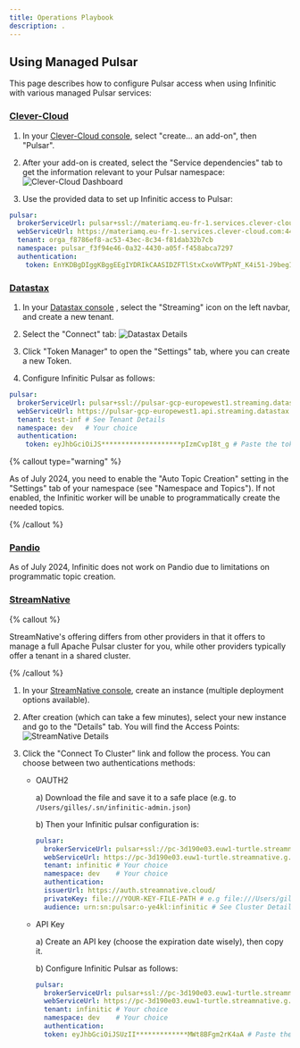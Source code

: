 ```yaml
---
title: Operations Playbook
description: .
---
```



## Using Managed Pulsar

This page describes how to configure Pulsar access when using Infinitic with various managed Pulsar services:

### [Clever-Cloud](https://clever-cloud.com)

1. In your [Clever-Cloud console](https://console.clever-cloud.com), select "create... an add-on", then "Pulsar". 

2. After your add-on is created, select the "Service dependencies" tab to get the information relevant to your Pulsar namespace:
![Clever-Cloud Dashboard ](/img/clevercloud-pulsar.png)

3. Use the provided data to set up Infinitic access to Pulsar:

```yaml
pulsar:
  brokerServiceUrl: pulsar+ssl://materiamq.eu-fr-1.services.clever-cloud.com:6651
  webServiceUrl: https://materiamq.eu-fr-1.services.clever-cloud.com:443
  tenant: orga_f8786ef8-ac53-43ec-8c34-f81dab32b7cb
  namespace: pulsar_f3f94e46-0a32-4430-a05f-f458abca7297
  authentication:
    token: EnYKDBgDIggKBggEEgIYDRIkCAASIDZFTlStxCxoVWTPpNT_K4i51-J9begIIm23SxZw********************** 
```

### [Datastax](https://www.datastax.com/)

1. In your [Datastax console](https://astra.datastax.com) , select the "Streaming" icon on the left navbar, and create a new tenant.

2. Select the "Connect" tab:
![Datastax Details](/img/datastax-details.png)

3. Click "Token Manager" to open the "Settings" tab, where you can create a new Token.

4. Configure Infinitic Pulsar as follows:

```yaml
pulsar:
  brokerServiceUrl: pulsar+ssl://pulsar-gcp-europewest1.streaming.datastax.com:6651 # See Tenant Details
  webServiceUrl: https://pulsar-gcp-europewest1.api.streaming.datastax.com          # See Tenant Details
  tenant: test-inf # See Tenant Details
  namespace: dev   # Your choice
  authentication:
    token: eyJhbGciOiJS********************pIzmCvpI8t_g # Paste the token here
```

{% callout type="warning"  %}

As of July 2024, you need to enable the "Auto Topic Creation" setting in the "Settings" tab of your namespace (see "Namespace and Topics"). If not enabled, the Infinitic worker will be unable to programmatically create the needed topics.

{% /callout  %}

### [Pandio](https://pandio.com)

As of July 2024, Infinitic does not work on Pandio due to limitations on programmatic topic creation.

### [StreamNative](https://streamnative.io)

{% callout %}

StreamNative's offering differs from other providers in that it offers to manage a full Apache Pulsar cluster for you, while other providers typically offer a tenant in a shared cluster.

{% /callout  %}

1. In your [StreamNative console](https://console.streamnative.cloud), create an instance (multiple deployment options available).

2. After creation (which can take a few minutes), select your new instance and go to the "Details" tab. You will find the Access Points:
![StreamNative Details](/img/streamnative-details.png)

3. Click the "Connect To Cluster" link and follow the process. You can choose between two authentications methods:

    * OAUTH2

      a) Download the file and save it to a safe place (e.g. to `/Users/gilles/.sn/infinitic-admin.json`)

      b) Then your Infinitic pulsar configuration is:

      ```yaml
      pulsar:
        brokerServiceUrl: pulsar+ssl://pc-3d190e03.euw1-turtle.streamnative.g.snio.cloud:6651 # See Cluster Details
        webServiceUrl: https://pc-3d190e03.euw1-turtle.streamnative.g.snio.cloud              # See Cluster Details
        tenant: infinitic # Your choice
        namespace: dev    # Your choice
        authentication:
        issuerUrl: https://auth.streamnative.cloud/
        privateKey: file:///YOUR-KEY-FILE-PATH # e.g file:///Users/gilles/.sn/infinitic-admin.json
        audience: urn:sn:pulsar:o-ye4kl:infinitic # See Cluster Details
      ```

    * API Key

      a) Create an API key (choose the expiration date wisely), then copy it.

      b) Configure Infinitic Pulsar as follows:

      ```yaml
      pulsar:
        brokerServiceUrl: pulsar+ssl://pc-3d190e03.euw1-turtle.streamnative.g.snio.cloud:6651 # See Cluster Details
        webServiceUrl: https://pc-3d190e03.euw1-turtle.streamnative.g.snio.cloud              # See Cluster Details
        tenant: infinitic # Your choice
        namespace: dev    # Your choice
        authentication:
        token: eyJhbGciOiJSUzII*************MWt8BFgm2rK4aA # Paste the API key here
      ```


